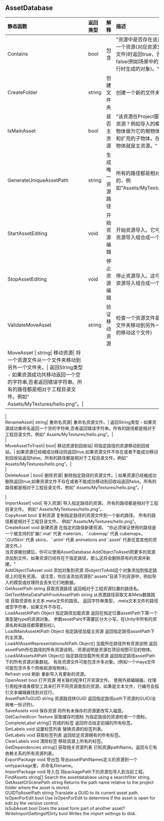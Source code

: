 ## AssetDatabase

|静态函数|返回类型|解释|描述|注意|
|:---|:---|:---|:---|:---|
|Contains|bool|包含|"资源中是否存在该对象？当对象是一个资源(对应资源文件夹中的一个文件)时返回true，否者返回false(例如场景中的对象或者在运行时生成的对象)。"||  
|CreateFolder|string|创建文件夹|创建一个新的文件夹。||
|IsMainAsset|bool|是否主资源|"该资源在Project窗口中是不是主资源？例如导入的模型有一个游戏物体做为它的根物体以及几个网格和扩充的子物体。在这个例子中根物体就是主资源。"||  
|GenerateUniqueAssetPath|string|生成唯一资源路径|所有的路径都是相对于工程文件夹的，例如”Assets/MyTextures/hello.png”||  
|StartAssetEditing|void|开始资源编辑|开始资源导入。它可以让你把多个资源导入组合成一个更大的导入。||  
|StopAssetEditing|void|停止资源编辑|停止资源导入。这可以让你把多个资源导入组合成一个更大的导入。||  
|ValidateMoveAsset|string|验证移动资源|检查一个资源文件是否可以从一个文件夹移动到另外一个。(并不是真的移动这个文件\)|返回String类型 - 如果资源可以移动返回一个空的字符串，否者返回错误字符串。所有的路径都是相对于工程目录文件。例如” Assets/MyTextures/hello.png”。|  
|MoveAsset \|    string\|    移动资源\|    将一个资源文件从一个文件夹移动到另外一个文件夹。\|    返回String类型 - 如果资源成功共移动返回一个空的字符串,否者返回错误字符串。所有的路径都是相对于工程目录文件。例如” Assets/MyTextures/hello.png”。\|  
\|  
RenameAsset\|    string\|    重命名资源\|    重命名资源文件。\|    返回String类型 - 如果资源成功重命名返回一个空的字符串,否者返回错误字符串。所有的路径都是相对于工程目录文件。例如” Assets/MyTextures/hello.png”。\|  
\|  
MoveAssetToTrash\|    bool\|    移动资源到回收站\|    将指定路径的资源移动到回收站。\|    如果资源已经被成功移动则返回true,如果资源文件不存在或者不能成功移动到回收站返回false。所有的路径都是相对于工程目录文件。例如” Assets/MyTextures/hello.png”。\|  
\|  
DeleteAsset \|    bool\|    删除资源\|    删除指定路径的资源文件。\|    如果资源已经被成功删除返回true,如果资源文件不存在或者不能成功移动到回收站返回false。所有的路径都是相对于工程目录文件。例如” Assets/MyTextures/hello.png”。\|

\|  
ImportAsset\|    void\|    导入资源\|    导入指定路径的资源。    所有的路径都是相对于工程目录文件。 例如” Assets/MyTextures/hello.png”。  
CopyAsset     bool    复制资源    复制指定路径的资源文件到一个新的路径。    所有的路径都是相对于工程目录文件。 例如” Assets/MyTextures/hello.png”。  
CreateAsset     void    新建资源    在指定的路径新建资源。    "你必须保证使用的路径是一个被支持的扩展\('.mat' 代表 materials， '.cubemap' 代表 cubemaps， '.GUISkin' 代表 skins， '.anim' 代表 animations and '.asset' 代表任意其他的资源文件。\)  
当资源被创建后，你可以使用AssetDatabase.AddObjectToAsset把更多的资源添加到文件。如果资源已经存在于指定路径，那么这将会删除原有的资源并新建。"  
AddObjectToAsset     void    添加对象到资源    将objectToAdd这个对象添加到指定路径上的现有资源。    请注意，你应该添加资源到”.assets”目录下的资源中，例如导入的模型或纹理将会丢失它们地数据。  
GetAssetPath     string    获取资源路径    返回相对于工程资源位置的路径名。  
GetTextMetaDataPathFromAssetPath     string    从资源路径获取文本Meta数据路径    获取资源有关文本.meta文件的路径。    返回字符串类型，.meta文本文件的路径或空字符串，如果文件不存在。  
LoadAssetAtPath     Object    指定路径加载资源    返回在指定位置assetPath下第一个类型是type的资源对象。    参数assetPaht不需要区分大小写。在Unity中所有的资源名称和路径都需要斜杠/。  
LoadMainAssetAtPath     Object    指定路径加载主资源    返回指定路径assetPath下的主资源。  
LoadAllAssetRepresentationsAtPath     Object\[\]    加载所在路径所有资源说明    返回assetPath所在路径的所有资源说明。    资源说明是资源在项目视图可见的物体。  
LoadAllAssetsAtPath     Object\[\]    指定路径加载所有资源    返回指定路径assetPath下的所有资源对象数组。    有些资源文件可能包含许多对象。\(例如一个maya文件可能包含许多个网格和游戏物体\)。  
Refresh     void    刷新    重新导入有更新的资源。  
OpenAsset     bool    打开资源    用关联的程序打开资源文件。    使用外部编辑器。纹理引用程序或者模型工具来打开不同资源类型的资源，如果是文本文件，行编号会指引文本编辑器找到对应行。  
AssetPathToGUID    string    资源路径转GUID    返回指定路径path下资源的GUID\(全局唯一标识符\)。  
SaveAssets     void    保存资源    将所有未保存的资源更改写入磁盘。  
GetCachedIcon     Texture    获取缓存的图标    为指定路径的资源检索一个图标。  
CompleteLabel     string\[\]    完成的标签    返回符合给定前缀的所有标签。  
SetLabels     void    设置标签列表    替换资源的标签列表。  
GetLabels     void    获取标签列表    返回给定资源拥有的所有标签。  
ClearLabels     void    清除标签    移除资源上所有的标签。  
GetDependencies     string\[\]    获取相关资源列表    已知资源pathName，返回与它有依赖关系的所有资源列表。  
ExportPackage     void    导出包    导出assetPahtNames定义的资源到一个unitypackage里，并命名filename。  
ImportPackage     void    导入包    将packagePath下的资源包导入到当前工程。  
FindAssets    string\[\]        Search the assetdatabase using a searchfilter string.  
GetAssetOrScenePath    string        Returns the path name relative to the project folder where the asset is stored.  
GUIDToAssetPath    string        Translate a GUID to its current asset path.  
IsOpenForEdit    bool        Use IsOpenForEdit to determine if the asset is open for edit by the version control.  
IsSubAsset    bool        Does the asset form part of another asset?  
WriteImportSettingsIfDirty    bool        Writes the import settings to disk.

